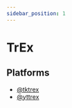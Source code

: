 ```yaml
---
sidebar_position: 1
---
```


# TrEx

## Platforms

- [@tktrex](/tktrex/docs)
- [@yttrex](/yttrex/docs)
